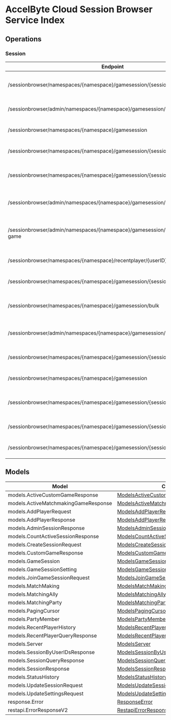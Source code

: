 [//]: # (<< Code generated. DO NOT EDIT!)

[//]: # (<< template file: accelbyte_cloud_py_codegen)

# AccelByte Cloud Session Browser Service Index


## Operations

### Session
| Endpoint | Method | ID | Class | Wrapper | Example |
|---|---|---|---|---|---|
| /sessionbrowser/namespaces/{namespace}/gamesession/{sessionID}/player | POST | AddPlayerToSession | [AddPlayerToSession](../accelbyte_py_sdk/api/sessionbrowser/operations/session/add_player_to_session.py) | [add_player_to_session](../accelbyte_py_sdk/api/sessionbrowser/wrappers/_session.py) | [accelbyte_py_sdk_cli sessionbrowser-add-player-to-session](../samples/cli/accelbyte_py_sdk_cli/sessionbrowser/_add_player_to_session.py) |
| /sessionbrowser/admin/namespaces/{namespace}/gamesession/{sessionID} | GET | AdminGetSession | [AdminGetSession](../accelbyte_py_sdk/api/sessionbrowser/operations/session/admin_get_session.py) | [admin_get_session](../accelbyte_py_sdk/api/sessionbrowser/wrappers/_session.py) | [accelbyte_py_sdk_cli sessionbrowser-admin-get-session](../samples/cli/accelbyte_py_sdk_cli/sessionbrowser/_admin_get_session.py) |
| /sessionbrowser/namespaces/{namespace}/gamesession | POST | CreateSession | [CreateSession](../accelbyte_py_sdk/api/sessionbrowser/operations/session/create_session.py) | [create_session](../accelbyte_py_sdk/api/sessionbrowser/wrappers/_session.py) | [accelbyte_py_sdk_cli sessionbrowser-create-session](../samples/cli/accelbyte_py_sdk_cli/sessionbrowser/_create_session.py) |
| /sessionbrowser/namespaces/{namespace}/gamesession/{sessionID} | DELETE | DeleteSession | [DeleteSession](../accelbyte_py_sdk/api/sessionbrowser/operations/session/delete_session.py) | [delete_session](../accelbyte_py_sdk/api/sessionbrowser/wrappers/_session.py) | [accelbyte_py_sdk_cli sessionbrowser-delete-session](../samples/cli/accelbyte_py_sdk_cli/sessionbrowser/_delete_session.py) |
| /sessionbrowser/namespaces/{namespace}/gamesession/{sessionID}/localds | DELETE | DeleteSessionLocalDS | [DeleteSessionLocalDS](../accelbyte_py_sdk/api/sessionbrowser/operations/session/delete_session_local_ds.py) | [delete_session_local_ds](../accelbyte_py_sdk/api/sessionbrowser/wrappers/_session.py) | [accelbyte_py_sdk_cli sessionbrowser-delete-session-local-ds](../samples/cli/accelbyte_py_sdk_cli/sessionbrowser/_delete_session_local_ds.py) |
| /sessionbrowser/admin/namespaces/{namespace}/gamesession/active/custom-game | GET | GetActiveCustomGameSessions | [GetActiveCustomGameSessions](../accelbyte_py_sdk/api/sessionbrowser/operations/session/get_active_custom_game__cd6755.py) | [get_active_custom_game_sessions](../accelbyte_py_sdk/api/sessionbrowser/wrappers/_session.py) | [accelbyte_py_sdk_cli sessionbrowser-get-active-custom-game-sessions](../samples/cli/accelbyte_py_sdk_cli/sessionbrowser/_get_active_custom_game__cd6755.py) |
| /sessionbrowser/admin/namespaces/{namespace}/gamesession/active/matchmaking-game | GET | GetActiveMatchmakingGameSessions | [GetActiveMatchmakingGameSessions](../accelbyte_py_sdk/api/sessionbrowser/operations/session/get_active_matchmaking__0b8050.py) | [get_active_matchmaking_game_sessions](../accelbyte_py_sdk/api/sessionbrowser/wrappers/_session.py) | [accelbyte_py_sdk_cli sessionbrowser-get-active-matchmaking-game-sessions](../samples/cli/accelbyte_py_sdk_cli/sessionbrowser/_get_active_matchmaking__0b8050.py) |
| /sessionbrowser/namespaces/{namespace}/recentplayer/{userID} | GET | GetRecentPlayer | [GetRecentPlayer](../accelbyte_py_sdk/api/sessionbrowser/operations/session/get_recent_player.py) | [get_recent_player](../accelbyte_py_sdk/api/sessionbrowser/wrappers/_session.py) | [accelbyte_py_sdk_cli sessionbrowser-get-recent-player](../samples/cli/accelbyte_py_sdk_cli/sessionbrowser/_get_recent_player.py) |
| /sessionbrowser/namespaces/{namespace}/gamesession/{sessionID} | GET | GetSession | [GetSession](../accelbyte_py_sdk/api/sessionbrowser/operations/session/get_session.py) | [get_session](../accelbyte_py_sdk/api/sessionbrowser/wrappers/_session.py) | [accelbyte_py_sdk_cli sessionbrowser-get-session](../samples/cli/accelbyte_py_sdk_cli/sessionbrowser/_get_session.py) |
| /sessionbrowser/namespaces/{namespace}/gamesession/bulk | GET | GetSessionByUserIDs | [GetSessionByUserIDs](../accelbyte_py_sdk/api/sessionbrowser/operations/session/get_session_by_user_i_ds.py) | [get_session_by_user_i_ds](../accelbyte_py_sdk/api/sessionbrowser/wrappers/_session.py) | [accelbyte_py_sdk_cli sessionbrowser-get-session-by-user-i-ds](../samples/cli/accelbyte_py_sdk_cli/sessionbrowser/_get_session_by_user_i_ds.py) |
| /sessionbrowser/admin/namespaces/{namespace}/gamesession/active/count | GET | GetTotalActiveSession | [GetTotalActiveSession](../accelbyte_py_sdk/api/sessionbrowser/operations/session/get_total_active_session.py) | [get_total_active_session](../accelbyte_py_sdk/api/sessionbrowser/wrappers/_session.py) | [accelbyte_py_sdk_cli sessionbrowser-get-total-active-session](../samples/cli/accelbyte_py_sdk_cli/sessionbrowser/_get_total_active_session.py) |
| /sessionbrowser/namespaces/{namespace}/gamesession/{sessionID}/join | POST | JoinSession | [JoinSession](../accelbyte_py_sdk/api/sessionbrowser/operations/session/join_session.py) | [join_session](../accelbyte_py_sdk/api/sessionbrowser/wrappers/_session.py) | [accelbyte_py_sdk_cli sessionbrowser-join-session](../samples/cli/accelbyte_py_sdk_cli/sessionbrowser/_join_session.py) |
| /sessionbrowser/namespaces/{namespace}/gamesession | GET | QuerySession | [QuerySession](../accelbyte_py_sdk/api/sessionbrowser/operations/session/query_session.py) | [query_session](../accelbyte_py_sdk/api/sessionbrowser/wrappers/_session.py) | [accelbyte_py_sdk_cli sessionbrowser-query-session](../samples/cli/accelbyte_py_sdk_cli/sessionbrowser/_query_session.py) |
| /sessionbrowser/namespaces/{namespace}/gamesession/{sessionID}/player/{userID} | DELETE | RemovePlayerFromSession | [RemovePlayerFromSession](../accelbyte_py_sdk/api/sessionbrowser/operations/session/remove_player_from_session.py) | [remove_player_from_session](../accelbyte_py_sdk/api/sessionbrowser/wrappers/_session.py) | [accelbyte_py_sdk_cli sessionbrowser-remove-player-from-session](../samples/cli/accelbyte_py_sdk_cli/sessionbrowser/_remove_player_from_session.py) |
| /sessionbrowser/namespaces/{namespace}/gamesession/{sessionID} | PUT | UpdateSession | [UpdateSession](../accelbyte_py_sdk/api/sessionbrowser/operations/session/update_session.py) | [update_session](../accelbyte_py_sdk/api/sessionbrowser/wrappers/_session.py) | [accelbyte_py_sdk_cli sessionbrowser-update-session](../samples/cli/accelbyte_py_sdk_cli/sessionbrowser/_update_session.py) |
| /sessionbrowser/namespaces/{namespace}/gamesession/{sessionID}/settings | PUT | UpdateSettings | [UpdateSettings](../accelbyte_py_sdk/api/sessionbrowser/operations/session/update_settings.py) | [update_settings](../accelbyte_py_sdk/api/sessionbrowser/wrappers/_session.py) | [accelbyte_py_sdk_cli sessionbrowser-update-settings](../samples/cli/accelbyte_py_sdk_cli/sessionbrowser/_update_settings.py) |


## Models
| Model | Class |
|---|---|
| models.ActiveCustomGameResponse | [ModelsActiveCustomGameResponse](../accelbyte_py_sdk/api/sessionbrowser/models/models_active_custom_game_response.py) |
| models.ActiveMatchmakingGameResponse | [ModelsActiveMatchmakingGameResponse](../accelbyte_py_sdk/api/sessionbrowser/models/models_active_matchmaking_game_response.py) |
| models.AddPlayerRequest | [ModelsAddPlayerRequest](../accelbyte_py_sdk/api/sessionbrowser/models/models_add_player_request.py) |
| models.AddPlayerResponse | [ModelsAddPlayerResponse](../accelbyte_py_sdk/api/sessionbrowser/models/models_add_player_response.py) |
| models.AdminSessionResponse | [ModelsAdminSessionResponse](../accelbyte_py_sdk/api/sessionbrowser/models/models_admin_session_response.py) |
| models.CountActiveSessionResponse | [ModelsCountActiveSessionResponse](../accelbyte_py_sdk/api/sessionbrowser/models/models_count_active_session_response.py) |
| models.CreateSessionRequest | [ModelsCreateSessionRequest](../accelbyte_py_sdk/api/sessionbrowser/models/models_create_session_request.py) |
| models.CustomGameResponse | [ModelsCustomGameResponse](../accelbyte_py_sdk/api/sessionbrowser/models/models_custom_game_response.py) |
| models.GameSession | [ModelsGameSession](../accelbyte_py_sdk/api/sessionbrowser/models/models_game_session.py) |
| models.GameSessionSetting | [ModelsGameSessionSetting](../accelbyte_py_sdk/api/sessionbrowser/models/models_game_session_setting.py) |
| models.JoinGameSessionRequest | [ModelsJoinGameSessionRequest](../accelbyte_py_sdk/api/sessionbrowser/models/models_join_game_session_request.py) |
| models.MatchMaking | [ModelsMatchMaking](../accelbyte_py_sdk/api/sessionbrowser/models/models_match_making.py) |
| models.MatchingAlly | [ModelsMatchingAlly](../accelbyte_py_sdk/api/sessionbrowser/models/models_matching_ally.py) |
| models.MatchingParty | [ModelsMatchingParty](../accelbyte_py_sdk/api/sessionbrowser/models/models_matching_party.py) |
| models.PagingCursor | [ModelsPagingCursor](../accelbyte_py_sdk/api/sessionbrowser/models/models_paging_cursor.py) |
| models.PartyMember | [ModelsPartyMember](../accelbyte_py_sdk/api/sessionbrowser/models/models_party_member.py) |
| models.RecentPlayerHistory | [ModelsRecentPlayerHistory](../accelbyte_py_sdk/api/sessionbrowser/models/models_recent_player_history.py) |
| models.RecentPlayerQueryResponse | [ModelsRecentPlayerQueryResponse](../accelbyte_py_sdk/api/sessionbrowser/models/models_recent_player_query_response.py) |
| models.Server | [ModelsServer](../accelbyte_py_sdk/api/sessionbrowser/models/models_server.py) |
| models.SessionByUserIDsResponse | [ModelsSessionByUserIDsResponse](../accelbyte_py_sdk/api/sessionbrowser/models/models_session_by_user_i_ds_response.py) |
| models.SessionQueryResponse | [ModelsSessionQueryResponse](../accelbyte_py_sdk/api/sessionbrowser/models/models_session_query_response.py) |
| models.SessionResponse | [ModelsSessionResponse](../accelbyte_py_sdk/api/sessionbrowser/models/models_session_response.py) |
| models.StatusHistory | [ModelsStatusHistory](../accelbyte_py_sdk/api/sessionbrowser/models/models_status_history.py) |
| models.UpdateSessionRequest | [ModelsUpdateSessionRequest](../accelbyte_py_sdk/api/sessionbrowser/models/models_update_session_request.py) |
| models.UpdateSettingsRequest | [ModelsUpdateSettingsRequest](../accelbyte_py_sdk/api/sessionbrowser/models/models_update_settings_request.py) |
| response.Error | [ResponseError](../accelbyte_py_sdk/api/sessionbrowser/models/response_error.py) |
| restapi.ErrorResponseV2 | [RestapiErrorResponseV2](../accelbyte_py_sdk/api/sessionbrowser/models/restapi_error_response_v2.py) |
